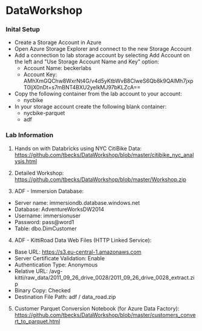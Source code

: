 # DataWorkshop #

### Inital Setup ###

* Create a Storage Account in Azure
* Open Azure Storage Explorer and connect to the new Storage Account
* Add a connection to lab storage account by selecting Add Account on the left and "Use Storage Account Name and Key" option:
  * Account Name: beckerlabs
  * Account Key: AMhXmGQChw8WxrNt4G/v4d5yKtbWvB8ClweS6Qb8k9QAlMh7jxpT0ljX0nDt+s7mBNT4BXU2yelkMJ97bKLZcA== 
* Copy the following container from the lab account to your account: 
  * nycbike
* In your storage account create the following blank container:
  * nycbike-parquet
  * adf

### Lab Information ###

1. Hands on with Databricks using NYC CitiBike Data: https://github.com/tbecks/DataWorkshop/blob/master/citibike_nyc_analysis.html

2. Detailed Workshop: https://github.com/tbecks/DataWorkshop/blob/master/Workshop.zip

3. ADF - Immersion Database: 
* Server name: immersiondb.database.windows.net
* Database: AdventureWorksDW2014
* Username: immersionuser
* Password: pass@word1
* Table: dbo.DimCustomer

4. ADF - KittiRoad Data Web Files (HTTP Linked Service):
* Base URL: https://s3.eu-central-1.amazonaws.com
* Server Certificate Validation: Enable
* Authentication Type: Anonymous
* Relative URL: /avg-kitti/raw_data/2011_09_26_drive_0028/2011_09_26_drive_0028_extract.zip
* Binary Copy: Checked
* Destination File Path: adf / data_road.zip

5. Customer Parquet Conversion Notebook (for Azure Data Factory): https://github.com/tbecks/DataWorkshop/blob/master/customers_convert_to_parquet.html
